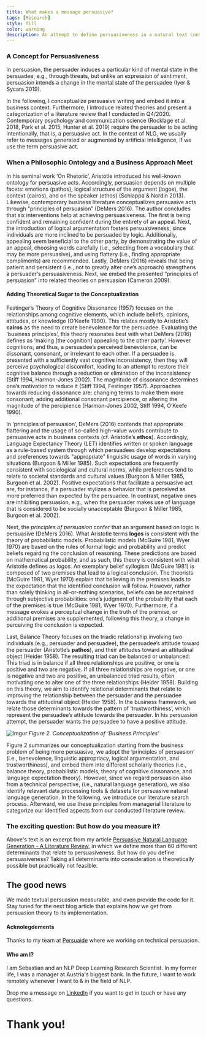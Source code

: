 ```yaml
---
title: What makes a message persuasive?
tags: [Research]
style: fill
color: warning
description: An attempt to define persuasiveness in a natural text context.
---
```

### A Concept for Persuasiveness

In persuasion, the persuader induces a particular kind of mental state in the persuadee, e.g., through threats, but unlike an expression of sentiment, persuasion intends a change in the mental state of the persuadee (Iyer & Sycara 2019). 

In the following, I conceptualize persuasive writing and embed it into a business context. Furthermore, I introduce related theories and present a categorization of a literature review that I conducted in Q4/2020. 
Contemporary psychology and communication science (Rocklage et al. 2018, Park et al. 2015, Hunter et al. 2019) require the persuader to be acting intentionally, that is, a persuasive act. In the context of NLG, we usually refer to messages generated or augmented by artificial intelligence, if we use the term persuasive act.

### When a Philosophic Ontology and a Business Approach Meet

In his seminal work ‘On Rhetoric’, Aristotle introduced his well-known ontology for persuasive acts. Accordingly, persuasion depends on multiple facets: emotions (pathos), logical structure of the argument (logos), the context (cairos), and on the speaker (ethos) (Schiappa & Nordin 2013). 
Likewise, contemporary business literature conceptualizes persuasive acts through “principles of persuasion” (DeMers 2016). The author concludes that six interventions help at achieving persuasiveness. The first is being confident and remaining confident during the entirety of an appeal. Next, the introduction of logical argumentation fosters persuasiveness, since individuals are more inclined to be persuaded by logic. Additionally, appealing seem beneficial to the other party, by demonstrating the value of an appeal, choosing words carefully (i.e., selecting from a vocabulary that may be more persuasive), and using flattery (i.e., finding appropriate compliments) are recommended. Lastly, DeMers (2016) reveals that being patient and persistent (i.e., not to greatly alter one’s approach) strengthens a persuader’s persuasiveness. Next, we embed the presented “principles of persuasion” into related theories on persuasion (Cameron 2009). 

#### Adding Theoretical Sugar to the Conceptualization

Festinger’s Theory of Cognitive Dissonance (1957) focuses on the relationships among cognitive elements, which include beliefs, opinions, attitudes, or knowledge (O’Keefe 1990). This relates mostly to Aristotle’s __cairos__ as the need to create benevolence for the persuadee. Evaluating the ‘business principles’, this theory resonates best with what DeMers (2016) defines as ‘making [the cognition] appealing to the other party’. However cognitions, and thus, a persuadee’s perceived benevolence, can be dissonant, consonant, or irrelevant to each other. If a persuadee is presented with a sufficiently vast cognitive inconsistency, then they will perceive psychological discomfort, leading to an attempt to restore their cognitive balance through a reduction or elimination of the inconsistency (Stiff 1994, Harmon-Jones 2002). The magnitude of dissonance determines one’s motivation to reduce it (Stiff 1994, Festinger 1957). Approaches towards reducing dissonance are: changing terms to make them more consonant, adding additional consonant percipience, or altering the magnitude of the percipience (Harmon-Jones 2002, Stiff 1994, O’Keefe 1990). 


In ‘principles of persuasion’, DeMers (2016) contends that appropriate flattering and the usage of so-called high-value words contribute to persuasive acts in business contexts (cf. Aristotle’s __ethos__). Accordingly, Language Expectancy Theory (LET) identifies written or spoken language as a rule-based system through which persuadees develop expectations and preferences towards "appropriate" linguistic usage of words in varying situations (Burgoon & Miller 1985). Such expectations are frequently consistent with sociological and cultural norms, while preferences tend to relate to societal standards and cultural values (Burgoon & Miller 1985, Burgoon et al. 2002). Positive expectations that facilitate a persuasive act are, for instance, if a persuader stylizes a behavior that is perceived as more preferred than expected by the persuadee. In contrast, negative ones are inhibiting persuasion, e.g., when the persuader makes use of language that is considered to be socially unacceptable (Burgoon & Miller 1985, Burgoon et al. 2002).


Next, the _principles of persuasion_ confer that an argument based on logic is persuasive (DeMers 2016). What Aristotle terms __logos__ is consistent with the theory of probabilistic models. Probabilistic models (McGuire 1981, Wyer 1970) are based on the rules of formal logic and probability and predict beliefs regarding the conclusion of reasoning. These predictions are based on mathematical probability, and as such, this theory is consistent with what Aristotle defines as logos. An exemplary belief syllogism (McGuire 1981) is composed of two premises that lead to a logical conclusion. The theorists (McGuire 1981, Wyer 1970) explain that believing in the premises leads to the expectation that the identified conclusion will follow. However, rather than solely thinking in all-or-nothing scenarios, beliefs can be ascertained through subjective probabilities: one’s judgment of the probability that each of the premises is true (McGuire 1981, Wyer 1970). Furthermore, if a message evokes a perceptual change in the truth of the premise, or additional premises are supplemented, following this theory, a change in perceiving the conclusion is expected.


Last, Balance Theory focuses on the triadic relationship involving two individuals (e.g., persuader and persuadee), the persuadee’s attitude toward the persuader (Aristotle’s __pathos__), and their attitudes toward an attitudinal object (Heider 1958). The resulting triad can be balanced or unbalanced: This triad is in balance if all three relationships are positive, or one is positive and two are negative. If all three relationships are negative, or one is negative and two are positive, an unbalanced triad results, often motivating one to alter one of the three relationships (Heider 1958). Building on this theory, we aim to identify relational determinants that relate to improving the relationship between the persuader and the persuadee towards the attitudinal object (Heider 1958). In the business framework, we relate those determinants towards the pattern of ‘trustworthiness’, which represent the persuadee’s attitude towards the persuader. In his persuasion attempt, the persuader wants the persuadee to have a positive attitude.

![Imgur](https://i.imgur.com/lwJ8CiX.png)
_Figure 2. Conceptualization of ‘Business Principles’_

Figure 2 summarizes our conceptualization starting from the business problem of being more persuasive, we adopt the ‘principles of persuasion’ (i.e., benevolence, linguistic appropriacy, logical argumentation, and trustworthiness), and embed them into different scholarly theories (i.e., balance theory, probabilistic models, theory of cognitive dissonance, and language expectation theory). 
However, since we regard persuasion also from a technical perspective, (i.e., natural language generation), we also identify relevant data processing tools & datasets for persuasive natural language generation. In the following, we introduce our literature search process. Afterward, we use these principles from managerial literature to categorize our identified aspects from our conducted literature review.

### The exciting question: But how do you measure it? 

Above's text is an excerpt from my article [Persuasive Natural Language Generation - A Literature Review](https://arxiv.org/abs/2101.05786), in which we define more than 60 different determinants that relate to persuasiveness. But how do you define persuasiveness? Taking all determinants into consideration is theoretically possible but practically not feasible.

## The good news

We made textual persuasion measurable, and even provide the code for it. Stay tuned for the next blog article that explains how we get from persuasion theory to its implementation.

#### Acknolegdements

Thanks to my team at [Persuaide](persuai.de) where we working on technical persuasion. 

#### Who am I?

I am Sebastian and an NLP Deep Learning Research Scientist. In my former life, I was a manager at Austria's biggest bank. In the future, I want to work remotely whenever I want to & in the field of NLP.

Drop me a message on [LinkedIn](https://www.linkedin.com/in/sebastianduerr/) if you want to get in touch or have any questions. 

# Thank you!